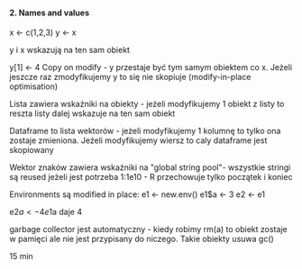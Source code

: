 #### 2. Names and values

x <- c(1,2,3)
y <- x

y i x wskazują na ten sam obiekt

y[1] <- 4
Copy on modify - y przestaje być tym samym obiektem co x. Jeżeli jeszcze raz zmodyfikujemy y to się nie skopiuje (modify-in-place optimisation)

Lista zawiera wskaźniki na obiekty - jeżeli modyfikujemy 1 obiekt z listy to reszta listy dalej wskazuje na ten sam obiekt

Dataframe to lista wektorów - jeżeli modyfikujemy 1 kolumnę to tylko ona zostaje zmieniona. Jeżeli modyfikujemy wiersz to caly dataframe jest skopiowany

Wektor znaków zawiera wskaźniki na "global string pool"- wszystkie stringi są reused jeżeli jest potrzeba
1:1e10 - R przechowuje tylko początek i koniec

Environments są modified in place:
e1 <- new.env()
e1$a <- 3
e2 <- e1

e2$a <- 4
e1$a daje 4

garbage collector jest automatyczny - kiedy robimy rm(a) to obiekt zostaje w pamięci ale nie jest przypisany do niczego. Takie obiekty usuwa gc()


15 min
